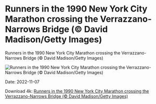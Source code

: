 # Runners in the 1990 New York City Marathon crossing the Verrazzano-Narrows Bridge (© David Madison/Getty Images)

Runners in the 1990 New York City Marathon crossing the Verrazzano-Narrows Bridge (© David Madison/Getty Images)

![Runners in the 1990 New York City Marathon crossing the Verrazzano-Narrows Bridge (© David Madison/Getty Images)](https://bing.com/th?id=OHR.MarathonSunday_EN-US0342685769_UHD.jpg&w=1024&h=576)

Date: 2022-11-07

Download 4k: [Runners in the 1990 New York City Marathon crossing the Verrazzano-Narrows Bridge (© David Madison/Getty Images)](https://bing.com/th?id=OHR.MarathonSunday_EN-US0342685769_UHD.jpg)

